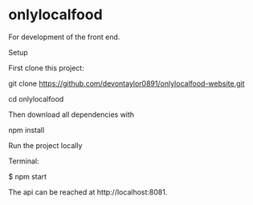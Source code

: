 # onlylocalfood
For development of the front end.


Setup

First clone this project:

git clone https://github.com/devontaylor0891/onlylocalfood-website.git

cd onlylocalfood

Then download all dependencies with

npm install

Run the project locally

Terminal:

$ npm start

The api can be reached at http://localhost:8081.
